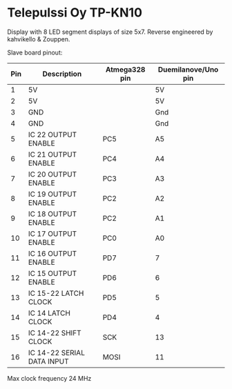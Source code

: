 # Telepulssi Oy TP-KN10

Display with 8 LED segment displays of size 5x7. Reverse engineered by kahvikello & Zouppen.

Slave board pinout:

Pin | Description | Atmega328 pin | Duemilanove/Uno pin
--- | -------------------------- | ---- | ---
 1  | 5V                         |      | 5V
 2  | 5V                         |      | 5V
 3  | GND                        |      | Gnd
 4  | GND                        |      | Gnd
 5  | IC 22 OUTPUT ENABLE        | PC5  | A5
 6  | IC 21 OUTPUT ENABLE        | PC4  | A4
 7  | IC 20 OUTPUT ENABLE        | PC3  | A3
 8  | IC 19 OUTPUT ENABLE        | PC2  | A2
 9  | IC 18 OUTPUT ENABLE        | PC2  | A1
10  | IC 17 OUTPUT ENABLE        | PC0  | A0
11  | IC 16 OUTPUT ENABLE        | PD7  | 7
12  | IC 15 OUTPUT ENABLE        | PD6  | 6
13  | IC 15-22 LATCH CLOCK       | PD5  | 5
14  | IC 14 LATCH CLOCK          | PD4  | 4
15  | IC 14-22 SHIFT CLOCK       | SCK  | 13
16  | IC 14-22 SERIAL DATA INPUT | MOSI | 11

Max clock frequency 24 MHz
